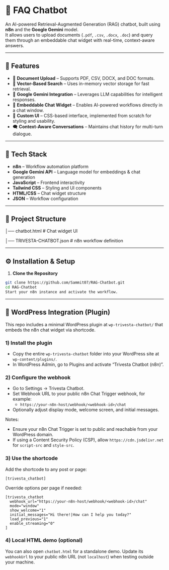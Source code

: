 # 🧠 FAQ Chatbot

An AI-powered Retrieval-Augmented Generation (RAG) chatbot, built using **n8n** and the **Google Gemini** model.  
It allows users to upload documents (`.pdf`, `.csv`, `.docx`, `.doc`) and query them through an embeddable chat widget with real-time, context-aware answers.

---

## 📌 Features
- 📂 **Document Upload** – Supports PDF, CSV, DOCX, and DOC formats.
- 🧠 **Vector-Based Search** – Uses in-memory vector storage for fast retrieval.
- 🤖 **Google Gemini Integration** – Leverages LLM capabilities for intelligent responses.
- 💬 **Embeddable Chat Widget** – Enables AI-powered workflows directly in a chat window.
- 🎨 **Custom UI** – CSS-based interface, implemented from scratch for styling and usability.
- 🗨 **Context-Aware Conversations** – Maintains chat history for multi-turn dialogue.
  
---

## 🚀 Tech Stack
- **n8n** – Workflow automation platform
- **Google Gemini API** – Language model for embeddings & chat generation
- **JavaScript** – Frontend interactivity
- **Tailwind CSS** – Styling and UI components
- **HTML/CSS** – Chat widget structure
- **JSON** – Workflow configuration

---

## 📂 Project Structure
│── chatbot.html # Chat widget UI

│── TRIVESTA-CHATBOT.json # n8n workflow definition

---

## ⚙️ Installation & Setup

1. **Clone the Repository**
```bash
git clone https://github.com/Sammit07/RAG-Chatbot.git
cd RAG-Chatbot
Start your n8n instance and activate the workflow.
```

---

## 🧩 WordPress Integration (Plugin)

This repo includes a minimal WordPress plugin at `wp-trivesta-chatbot/` that embeds the n8n chat widget via shortcode.

### 1) Install the plugin
- Copy the entire `wp-trivesta-chatbot` folder into your WordPress site at `wp-content/plugins/`.
- In WordPress Admin, go to Plugins and activate “Trivesta Chatbot (n8n)”.

### 2) Configure the webhook
- Go to Settings → Trivesta Chatbot.
- Set Webhook URL to your public n8n Chat Trigger webhook, for example:
  - `https://your-n8n-host/webhook/<webhook-id>/chat`
- Optionally adjust display mode, welcome screen, and initial messages.

Notes:
- Ensure your n8n Chat Trigger is set to public and reachable from your WordPress domain.
- If using a Content Security Policy (CSP), allow `https://cdn.jsdelivr.net` for `script-src` and `style-src`.

### 3) Use the shortcode
Add the shortcode to any post or page:

```
[trivesta_chatbot]
```

Override options per page if needed:

```
[trivesta_chatbot 
  webhook_url="https://your-n8n-host/webhook/<webhook-id>/chat" 
  mode="window" 
  show_welcome="1" 
  initial_messages="Hi there!|How can I help you today?" 
  load_previous="1" 
  enable_streaming="0"
]
```

### 4) Local HTML demo (optional)
You can also open `chatbot.html` for a standalone demo. Update its `webhookUrl` to your public n8n URL (not `localhost`) when testing outside your machine.
